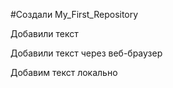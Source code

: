 ﻿#Создали My_First_Repository

Добавили текст

Добавили текст через веб-браузер

Добавим текст локально
